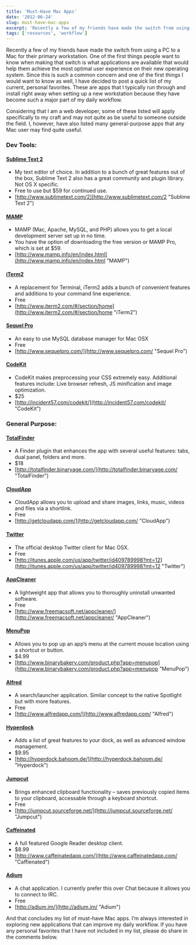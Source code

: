 ```yaml
---
title: 'Must-Have Mac Apps'
date: '2012-06-24'
slug: must-have-mac-apps
excerpt: 'Recently a few of my friends have made the switch from using a PC to a Mac for their primary workstation. One of the first things people want to know when making that switch is what applications are available that would help them achieve the most optimal user experience on their new operating system.'
tags: ['resources', 'workflow']
---
```


Recently a few of my friends have made the switch from using a PC to a Mac for their primary workstation. One of the first things people want to know when making that switch is what applications are available that would help them achieve the most optimal user experience on their new operating system. Since this is such a common concern and one of the first things I would want to know as well, I have decided to post a quick list of my current, personal favorites. These are apps that I typically run through and install right away when setting up a new workstation because they have become such a major part of my daily workflow.

Considering that I am a web developer, some of these listed will apply specifically to my craft and may not quite as be useful to someone outside the field. I, however, have also listed many general-purpose apps that any Mac user may find quite useful.

### Dev Tools:

#### [Sublime Text 2](http://www.sublimetext.com/2 "Sublime Text 2")

- My text editor of choice. In addition to a bunch of great features out of the box, Sublime Text 2 also has a great community and plugin library. Not OS X specific.
- Free to use but $59 for continued use.
- [http://www.sublimetext.com/2](http://www.sublimetext.com/2 "Sublime Text 2")

#### [MAMP](http://www.mamp.info/en/index.html "MAMP")

- MAMP (Mac, Apache, MySQL, and PHP) allows you to get a local development server set up in no time.
- You have the option of downloading the free version or MAMP Pro, which is set at $59.
- [http://www.mamp.info/en/index.html](http://www.mamp.info/en/index.html "MAMP")

#### [iTerm2](http://www.iterm2.com/#/section/home "iTerm2")

- A replacement for Terminal, iTerm2 adds a bunch of convenient features and additions to your command line experience.
- Free
- [http://www.iterm2.com/#/section/home](http://www.iterm2.com/#/section/home "iTerm2")

#### [Sequel Pro](http://www.sequelpro.com/ "Sequel Pro")

- An easy to use MySQL database manager for Mac OSX
- Free
- [http://www.sequelpro.com/](http://www.sequelpro.com/ "Sequel Pro")

#### [CodeKit](http://incident57.com/codekit/ "CodeKit")

- CodeKit makes preprocessing your CSS extremely easy. Additional features include: Live browser refresh, JS minification and image optimization.
- $25
- [http://incident57.com/codekit/](http://incident57.com/codekit/ "CodeKit")

### General Purpose:

#### [TotalFinder](http://totalfinder.binaryage.com/ "TotalFinder")

- A Finder plugin that enhances the app with several useful features: tabs, dual panel, folders and more.
- $18
- [http://totalfinder.binaryage.com/](http://totalfinder.binaryage.com/ "TotalFinder")

#### [CloudApp](http://getcloudapp.com/ "CloudApp")

- CloudApp allows you to upload and share images, links, music, videos and files via a shortlink.
- Free
- [http://getcloudapp.com/](http://getcloudapp.com/ "CloudApp")

#### [Twitter](http://itunes.apple.com/us/app/twitter/id409789998?mt=12 "Twitter")

- The official desktop Twitter client for Mac OSX.
- Free
- [http://itunes.apple.com/us/app/twitter/id409789998?mt=12](http://itunes.apple.com/us/app/twitter/id409789998?mt=12 "Twitter")

#### [AppCleaner](http://www.freemacsoft.net/appcleaner/ "AppCleaner")

- A lightweight app that allows you to thoroughly uninstall unwanted software.
- Free
- [http://www.freemacsoft.net/appcleaner/](http://www.freemacsoft.net/appcleaner/ "AppCleaner")

#### [MenuPop](http://www.binarybakery.com/product.php?app=menupop "MenuPop")

- Allows you to pop up an app’s menu at the current mouse location using a shortcut or button.
- $4.99
- [http://www.binarybakery.com/product.php?app=menupop](http://www.binarybakery.com/product.php?app=menupop "MenuPop")

#### [Alfred](http://www.alfredapp.com/ "Alfred")

- A search/launcher application. Similar concept to the native Spotlight but with more features.
- Free
- [http://www.alfredapp.com/](http://www.alfredapp.com/ "Alfred")

#### [Hyperdock](http://hyperdock.bahoom.de/ "Hyperdock")

- Adds a list of great features to your dock, as well as advanced window management.
- $9.95
- [http://hyperdock.bahoom.de/](http://hyperdock.bahoom.de/ "Hyperdock")

#### [Jumpcut](http://jumpcut.sourceforge.net/ "Jumpcut")

- Brings enhanced clipboard functionality – saves previously copied items to your clipboard, accessable through a keyboard shortcut.
- Free
- [http://jumpcut.sourceforge.net/](http://jumpcut.sourceforge.net/ "Jumpcut")

#### [Caffeinated](http://www.caffeinatedapp.com/ "Caffienated")

- A full featured Google Reader desktop client.
- $8.99
- [http://www.caffeinatedapp.com/](http://www.caffeinatedapp.com/ "Caffienated")

#### [Adium](http://adium.im/ "Adium")

- A chat application. I currently prefer this over Chat because it allows you to connect to IRC.
- Free
- [http://adium.im/](http://adium.im/ "Adium")

And that concludes my list of must-have Mac apps. I’m always interested in exploring new applications that can improve my daily workflow. If you have any personal favorites that I have not included in my list, please do share in the comments below.